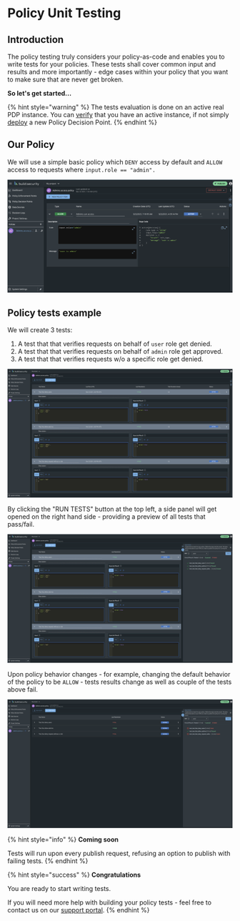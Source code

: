 # Policy Unit Testing

## Introduction

The policy testing truly considers your policy-as-code and enables you to write tests for your policies. These tests shall cover common input and results and more importantly - edge cases within your policy that you want to make sure that are never get broken.

**So let's get started...**

{% hint style="warning" %}
The tests evaluation is done on an active real PDP instance. You can [verify](doc:policy-decision-points) that you have an active instance, if not simply [deploy](doc:pdp-implementation) a new Policy Decision Point.
{% endhint %}

## Our Policy

We will use a simple basic policy which `DENY` access by default and `ALLOW` access to requests where `input.role == "admin".`

![Policy example ](../../.gitbook/assets/screen-shot-2021-03-22-at-18.38.48.png)

## Policy tests example 

We will create 3 tests: 

1. A test that that verifies requests on behalf of `user` role get denied.
2. A test that that verifies requests on behalf of `admin` role get approved.
3. A test that that verifies requests w/o a specific role get denied.

![Policy tests](../../.gitbook/assets/screen-shot-2021-03-22-at-18.45.03.png)

By clicking the "RUN TESTS" button at the top left, a side panel will get opened on the right hand side - providing a preview of all tests that pass/fail.

![Policy test resultion ](../../.gitbook/assets/screen-shot-2021-03-22-at-18.45.17.png)

Upon  policy behavior changes - for example, changing the default behavior of the policy to be `ALLOW` - tests results change as well as couple of the tests above fail.

![](../../.gitbook/assets/screen-shot-2021-03-22-at-18.45.54.png)



{% hint style="info" %}
**Coming soon** 

Tests will run upon every publish request, refusing an option to publish with failing tests.
{% endhint %}

{% hint style="success" %}
**Congratulations**

You are ready to start writing tests.

If you will need more help with building your policy tests - feel free to contact us on our [support portal](https://build-security.atlassian.net/servicedesk/customer/portals).
{% endhint %}





